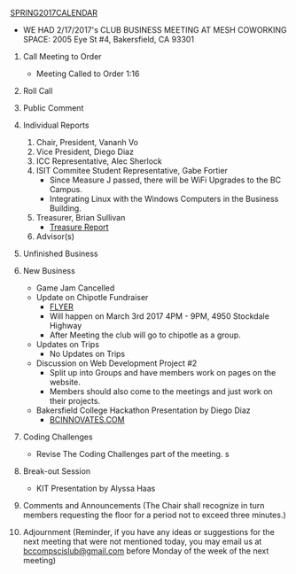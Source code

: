 [SPRING2017CALENDAR](https://docs.google.com/document/d/1rA9dWxV0EfTw5nmmnQxV1iPBzoJ91hjVhNhvAv7QS8g/edit)

* WE HAD 2/17/2017's CLUB BUSINESS MEETING AT MESH COWORKING SPACE: 2005 Eye St #4, Bakersfield, CA 93301

1. Call Meeting to Order
	* Meeting Called to Order 1:16

2. Roll Call
	
3. Public Comment

4. Individual Reports
	1. Chair, President, Vananh Vo
	1. Vice President, Diego Diaz
	1. ICC Representative, Alec Sherlock
	1. ISIT Commitee Student Representative, Gabe Fortier
		- Since Measure J passed, there will be WiFi Upgrades to the BC Campus.
		- Integrating Linux with the Windows Computers in the Business Building.
	1. Treasurer, Brian Sullivan
		* [Treasure Report](https://docs.google.com/spreadsheets/d/1sJV4oCbnSzftXGi_gWaNpjXHrzWlW2MLvBfCd8kbTWQ/edit?usp=sharing)
	1. Advisor(s)
	
5. Unfinished Business
 
6. New Business
	* Game Jam Cancelled
	* Update on Chipotle Fundraiser 
		- [FLYER](https://drive.google.com/file/d/0B39ozvkKKKxEZFpJQ2JkeU9aMWc/view?usp=sharing)
		- Will happen on March 3rd 2017 4PM - 9PM, 4950 Stockdale Highway
		- After Meeting the club will go to chipotle as a group.
	* Updates on Trips
		- No Updates on Trips
	* Discussion on Web Development Project #2
		- Split up into Groups and have members work on pages on the website.
		- Members should also come to the meetings and just work on their projects.
	* Bakersfield College Hackathon Presentation by Diego Diaz
		- [BCINNOVATES.COM](https://events.followthefox.org/)
		
9. Coding Challenges
	* Revise The Coding Challenges part of the meeting.
s
8. Break-out Session
	* KIT Presentation by Alyssa Haas

9. Comments and Announcements
	(The Chair shall recognize in turn members requesting the floor for a period not to exceed three minutes.)

10. Adjournment
	(Reminder, if you have any ideas or suggestions for the next meeting that were not mentioned today, you may email us at bccompscislub@gmail.com before Monday of the week of the next meeting)
